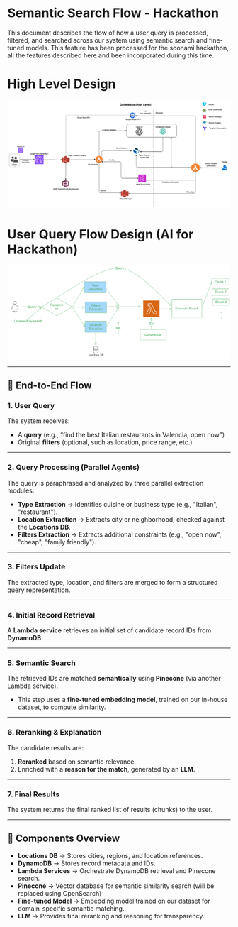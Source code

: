 # Semantic Search Flow - Hackathon

This document describes the flow of how a user query is processed, filtered, and searched across our system using semantic search and fine-tuned models.  This feature has been processed for the soonami hackathon, all the features described here and been incorporated during this time.

# High Level Design
![Architecture Diagram](./images/GMA_High_Level_Design.jpg)

# User Query Flow Design (AI for Hackathon)
![User Query Flow Design](./images/flow.png)

---

## 🔄 End-to-End Flow

### 1. User Query
The system receives:
- A **query** (e.g., “find the best Italian restaurants in Valencia, open now”)  
- Original **filters** (optional, such as location, price range, etc.)  

---

### 2. Query Processing (Parallel Agents)
The query is paraphrased and analyzed by three parallel extraction modules:

- **Type Extraction** → Identifies cuisine or business type (e.g., "Italian", "restaurant").  
- **Location Extraction** → Extracts city or neighborhood, checked against the **Locations DB**.  
- **Filters Extraction** → Extracts additional constraints (e.g., "open now", "cheap", "family friendly").  

---

### 3. Filters Update
The extracted type, location, and filters are merged to form a structured query representation.  

---

### 4. Initial Record Retrieval
A **Lambda service** retrieves an initial set of candidate record IDs from **DynamoDB**.  

---

### 5. Semantic Search
The retrieved IDs are matched **semantically** using **Pinecone** (via another Lambda service).  
- This step uses a **fine-tuned embedding model**, trained on our in-house dataset, to compute similarity.  

---

### 6. Reranking & Explanation
The candidate results are:  
1. **Reranked** based on semantic relevance.  
2. Enriched with a **reason for the match**, generated by an **LLM**.  

---

### 7. Final Results
The system returns the final ranked list of results (chunks) to the user.  

---

## 📌 Components Overview
- **Locations DB** → Stores cities, regions, and location references.  
- **DynamoDB** → Stores record metadata and IDs.  
- **Lambda Services** → Orchestrate DynamoDB retrieval and Pinecone search.  
- **Pinecone** → Vector database for semantic similarity search (will be replaced using OpenSearch)
- **Fine-tuned Model** → Embedding model trained on our dataset for domain-specific semantic matching.  
- **LLM** → Provides final reranking and reasoning for transparency.  
